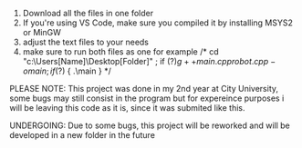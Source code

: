 1. Download all the files in one folder
2. If you're using VS Code, make sure you compiled it by installing MSYS2 or MinGW
3. adjust the text files to your needs
4. make sure to run both files as one for example /* cd "c:\Users\[Name]\Desktop\[Folder]\" ; if ($?) { g++ main.cpp robot.cpp -o main } ; if ($?) { .\main } */


PLEASE NOTE: This project was done in my 2nd year at City University, some bugs may still consist in the program but for expereince purposes i will be leaving this code as it is, since it was submited like this.

UNDERGOING: Due to some bugs, this project will be reworked and will be developed in a new folder in the future
